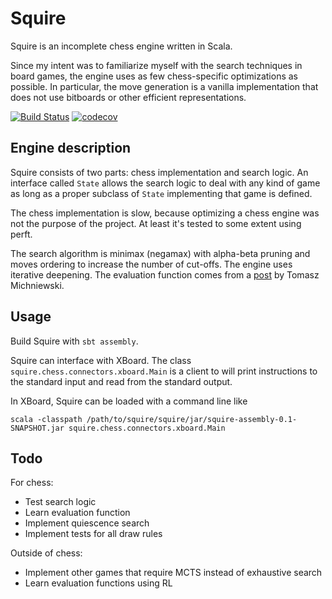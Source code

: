 # Squire

Squire is an incomplete chess engine written in Scala.

Since my intent was to familiarize myself with the search techniques in board games, the engine uses as few chess-specific optimizations as possible.
In particular, the move generation is a vanilla implementation that does not use bitboards or other efficient representations.


[![Build Status](https://travis-ci.org/jrj-d/squire.svg?branch=master)](https://travis-ci.org/jrj-d/squire) [![codecov](https://codecov.io/gh/jrj-d/squire/branch/master/graph/badge.svg)](https://codecov.io/gh/jrj-d/squire)

## Engine description

Squire consists of two parts: chess implementation and search logic.
An interface called `State` allows the search logic to deal with any kind of game as long as a proper subclass of
`State` implementing that game is defined.

The chess implementation is slow, because optimizing a chess engine was not the purpose of the project.
At least it's tested to some extent using perft.

The search algorithm is minimax (negamax) with alpha-beta pruning and moves ordering to increase the number of cut-offs.
The engine uses iterative deepening. 
The evaluation function comes from a [post](https://chessprogramming.wikispaces.com/Simplified+evaluation+function) by Tomasz Michniewski.

## Usage

Build Squire with `sbt assembly`.

Squire can interface with XBoard.
The class `squire.chess.connectors.xboard.Main` is a client to will print instructions to the standard input and read from
the standard output.

In XBoard, Squire can be loaded with a command line like
```
scala -classpath /path/to/squire/squire/jar/squire-assembly-0.1-SNAPSHOT.jar squire.chess.connectors.xboard.Main
```

## Todo

For chess:

+ Test search logic
+ Learn evaluation function
+ Implement quiescence search
+ Implement tests for all draw rules

Outside of chess:

+ Implement other games that require MCTS instead of exhaustive search
+ Learn evaluation functions using RL
